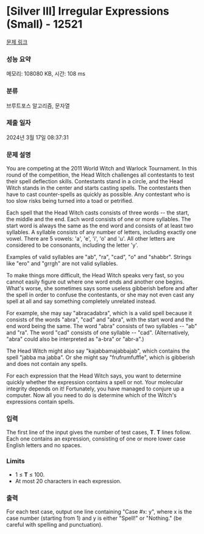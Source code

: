# [Silver III] Irregular Expressions (Small) - 12521 

[문제 링크](https://www.acmicpc.net/problem/12521) 

### 성능 요약

메모리: 108080 KB, 시간: 108 ms

### 분류

브루트포스 알고리즘, 문자열

### 제출 일자

2024년 3월 17일 08:37:31

### 문제 설명

<p>You are competing at the 2011 World Witch and Warlock Tournament. In this round of the competition, the Head Witch challenges all contestants to test their spell deflection skills. Contestants stand in a circle, and the Head Witch stands in the center and starts casting spells. The contestants then have to cast counter-spells as quickly as possible. Any contestant who is too slow risks being turned into a toad or petrified.</p>

<p>Each spell that the Head Witch casts consists of three words -- the start, the middle and the end. Each word consists of one or more syllables. The start word is always the same as the end word and consists of at least two syllables. A syllable consists of any number of letters, including exactly one vowel. There are 5 vowels: 'a', 'e', 'i', 'o' and 'u'. All other letters are considered to be consonants, including the letter 'y'.</p>

<p>Examples of valid syllables are "ab", "ra", "cad", "o" and "shabbr". Strings like "ero" and "grrgh" are not valid syllables.</p>

<p>To make things more difficult, the Head Witch speaks very fast, so you cannot easily figure out where one word ends and another one begins. What's worse, she sometimes says some useless gibberish before and after the spell in order to confuse the contestants, or she may not even cast any spell at all and say something completely unrelated instead.</p>

<p>For example, she may say "abracadabra", which is a valid spell because it consists of the words "abra", "cad" and "abra", with the start word and the end word being the same. The word "abra" consists of two syllables -- "ab" and "ra". The word "cad" consists of one syllable -- "cad". (Alternatively, "abra" could also be interpreted as "a-bra" or "abr-a".)</p>

<p>The Head Witch might also say "kajabbamajabbajab", which contains the spell "jabba ma jabba". Or she might say "frufrumfuffle", which is gibberish and does not contain any spells.</p>

<p>For each expression that the Head Witch says, you want to determine quickly whether the expression contains a spell or not. Your molecular integrity depends on it! Fortunately, you have managed to conjure up a computer. Now all you need to do is determine which of the Witch's expressions contain spells.</p>

### 입력 

 <p>The first line of the input gives the number of test cases, <strong>T</strong>.  <strong>T</strong> lines follow. Each one contains an expression, consisting of one or more lower case English letters and no spaces.</p>

<h3>Limits</h3>

<ul>
	<li>1 ≤ <strong>T</strong> ≤ 100.</li>
	<li>At most 20 characters in each expression.</li>
</ul>

### 출력 

 <p>For each test case, output one line containing "Case #x: y", where x is the case number (starting from 1) and y is either "Spell!" or "Nothing." (be careful with spelling and punctuation).</p>

